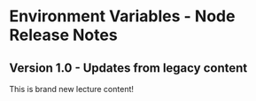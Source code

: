<h1>
  <span class="headline">Environment Variables - Node</span>
  <span class="subhead">Release Notes</span>
</h1>

## Version 1.0 - Updates from legacy content

This is brand new lecture content!
